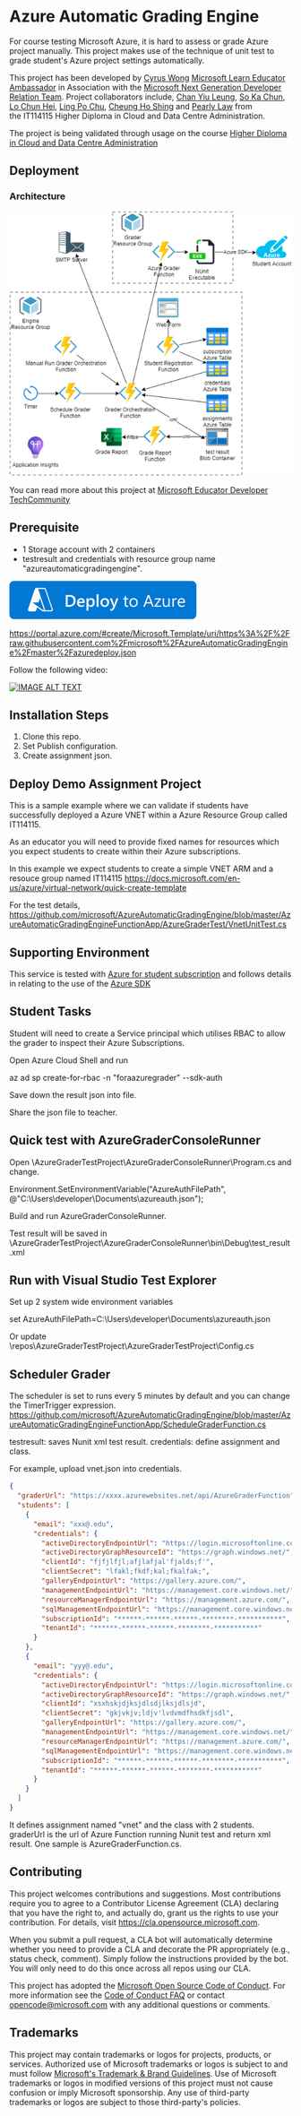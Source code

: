 # Azure Automatic Grading Engine

For course testing Microsoft Azure, it is hard to assess or grade Azure project manually. This project makes use of the technique of unit test to grade student's Azure project settings automatically.

This project has been developed by [Cyrus Wong]( https://www.linkedin.com/in/cyruswong) [Microsoft Learn Educator Ambassador](https://docs.microsoft.com/en-us/learn/roles/educator/learn-for-educators-overview) in Association with the [Microsoft Next Generation Developer Relation Team](http://aka.ms/faculty).
Project collaborators include, [Chan Yiu Leung](https://www.linkedin.com/in/hadeschan/), [So Ka Chun](https://www.linkedin.com/in/so-ka-chun-0643971a5/), [Lo Chun Hei](https://www.linkedin.com/in/chunhei-lo-86a9301b5/), [Ling Po Chu](https://www.linkedin.com/in/po-chu-ling-88392b1b5/), [Cheung Ho Shing](https://www.linkedin.com/in/cheunghoshing/) and [Pearly Law](https://www.linkedin.com/in/mei-ching-pearly-jean-law-172707171/) from the IT114115 Higher Diploma in Cloud and Data Centre Administration.

The project is being validated through usage on the course [Higher Diploma in Cloud and Data Centre Administration](https://www.vtc.edu.hk/admission/en/programme/it114115-higher-diploma-in-cloud-and-data-centre-administration/)

## Deployment

### Architecture

![Architecture](./images/GraderArchitecture.png)

You can read more about this project at [Microsoft Educator Developer TechCommunity](https://techcommunity.microsoft.com/t5/educator-developer-blog/microsoft-azure-automatic-grading-engine/ba-p/2681809)
## Prerequisite

- 1 Storage account with 2 containers
- testresult and credentials with resource group name "azureautomaticgradingengine".

[![Deploy To Azure](https://raw.githubusercontent.com/Azure/azure-quickstart-templates/master/1-CONTRIBUTION-GUIDE/images/deploytoazure.svg?sanitize=true)](https://portal.azure.com/#create/Microsoft.Template/uri/https%3A%2F%2Fraw.githubusercontent.com%2Fmicrosoft%2FAzureAutomaticGradingEngine%2Fmaster%2Fazuredeploy.json)

https://portal.azure.com/#create/Microsoft.Template/uri/https%3A%2F%2Fraw.githubusercontent.com%2Fmicrosoft%2FAzureAutomaticGradingEngine%2Fmaster%2Fazuredeploy.json 

Follow the following video:

[![IMAGE ALT TEXT](http://img.youtube.com/vi/LClFO3OkThY/0.jpg)](https://youtu.be/LClFO3OkThY "How to deploy Azure Automatic Grading Engine")

## Installation Steps

1. Clone this repo.
2. Set Publish configuration.
3. Create assignment json.

## Deploy Demo Assignment Project

This is a sample example where we can validate if students have successfully deployed a Azure VNET within a Azure Resource Group called IT114115.

As an educator you will need to provide fixed names for resources which you expect students to create within their Azure subscriptions.

In this example we expect students to create a simple VNET ARM and a resouce group named IT114115
https://docs.microsoft.com/en-us/azure/virtual-network/quick-create-template

For the test details,
https://github.com/microsoft/AzureAutomaticGradingEngine/blob/master/AzureAutomaticGradingEngineFunctionApp/AzureGraderTest/VnetUnitTest.cs

## Supporting Environment

This service is tested with [Azure for student subscription](http://aka.ms/azure4students) and follows details in relating to the use of the [Azure SDK](https://devblogs.microsoft.com/azure-sdk/authentication-and-the-azure-sdk/)

## Student Tasks

Student will need to create a Service principal which utilises RBAC to allow the grader to inspect their Azure Subscriptions. 

Open Azure Cloud Shell and run

az ad sp create-for-rbac -n "foraazuregrader" --sdk-auth

Save down the result json into file.

Share the json file to teacher.

## Quick test with AzureGraderConsoleRunner

Open \AzureGraderTestProject\AzureGraderConsoleRunner\Program.cs and change.

Environment.SetEnvironmentVariable("AzureAuthFilePath", @"C:\Users\developer\Documents\azureauth.json");

Build and run AzureGraderConsoleRunner.

Test result will be saved in \AzureGraderTestProject\AzureGraderConsoleRunner\bin\Debug\test_result.xml

## Run with Visual Studio Test Explorer

Set up 2 system wide environment variables

set AzureAuthFilePath=C:\Users\developer\Documents\azureauth.json

Or update \repos\AzureGraderTestProject\AzureGraderTestProject\Config.cs

## Scheduler Grader

The scheduler is set to runs every 5 minutes by default and you can change the TimerTrigger expression.
https://github.com/microsoft/AzureAutomaticGradingEngine/blob/master/AzureAutomaticGradingEngineFunctionApp/ScheduleGraderFunction.cs 

testresult: saves Nunit xml test result.
credentials: define assignment and class.

For example, upload vnet.json into credentials.

```json
{
  "graderUrl": "https://xxxx.azurewebsites.net/api/AzureGraderFunction",
  "students": [
    {
      "email": "xxx@.edu",
      "credentials": {
        "activeDirectoryEndpointUrl": "https://login.microsoftonline.com",
        "activeDirectoryGraphResourceId": "https://graph.windows.net/",
        "clientId": "fjfjlfjl;afjlafjal'fjalds;f'",
        "clientSecret": "lfakl;fkdf;kal;fkalfak;",
        "galleryEndpointUrl": "https://gallery.azure.com/",
        "managementEndpointUrl": "https://management.core.windows.net/",
        "resourceManagerEndpointUrl": "https://management.azure.com/",
        "sqlManagementEndpointUrl": "https://management.core.windows.net:8443/",
        "subscriptionId": "******-******-******-********-***********",
        "tenantId": "******-******-******-********-***********"
      }
    },
    {
      "email": "yyy@.edu",
      "credentials": {
        "activeDirectoryEndpointUrl": "https://login.microsoftonline.com",
        "activeDirectoryGraphResourceId": "https://graph.windows.net/",
        "clientId": "xsxhskjdjksjdlsdjlksjdlsjd",
        "clientSecret": "gkjvkjv;ldjv'lvdvmdfhsdkfjsdl",
        "galleryEndpointUrl": "https://gallery.azure.com/",
        "managementEndpointUrl": "https://management.core.windows.net/",
        "resourceManagerEndpointUrl": "https://management.azure.com/",
        "sqlManagementEndpointUrl": "https://management.core.windows.net:8443/",
        "subscriptionId": "******-******-******-********-***********",
        "tenantId": "******-******-******-********-***********"
      }
    }
  ]
}

```

It defines assignment named "vnet" and the class with 2 students.
graderUrl is the url of Azure Function running Nunit test and return xml result.
One sample is AzureGraderFunction.cs.

## Contributing

This project welcomes contributions and suggestions.  Most contributions require you to agree to a
Contributor License Agreement (CLA) declaring that you have the right to, and actually do, grant us
the rights to use your contribution. For details, visit https://cla.opensource.microsoft.com.

When you submit a pull request, a CLA bot will automatically determine whether you need to provide
a CLA and decorate the PR appropriately (e.g., status check, comment). Simply follow the instructions
provided by the bot. You will only need to do this once across all repos using our CLA.

This project has adopted the [Microsoft Open Source Code of Conduct](https://opensource.microsoft.com/codeofconduct/).
For more information see the [Code of Conduct FAQ](https://opensource.microsoft.com/codeofconduct/faq/) or
contact [opencode@microsoft.com](mailto:opencode@microsoft.com) with any additional questions or comments.

## Trademarks

This project may contain trademarks or logos for projects, products, or services. Authorized use of Microsoft 
trademarks or logos is subject to and must follow 
[Microsoft's Trademark & Brand Guidelines](https://www.microsoft.com/en-us/legal/intellectualproperty/trademarks/usage/general).
Use of Microsoft trademarks or logos in modified versions of this project must not cause confusion or imply Microsoft sponsorship.
Any use of third-party trademarks or logos are subject to those third-party's policies.
